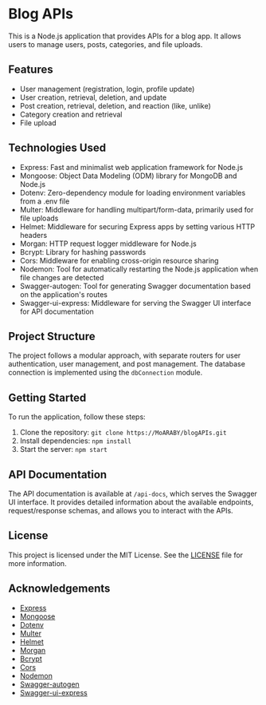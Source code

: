 # Blog APIs

This is a Node.js application that provides APIs for a blog app. It allows users to manage users, posts, categories, and file uploads.

## Features

- User management (registration, login, profile update)
- User creation, retrieval, deletion, and update
- Post creation, retrieval, deletion, and reaction (like, unlike)
- Category creation and retrieval
- File upload

## Technologies Used

- Express: Fast and minimalist web application framework for Node.js
- Mongoose: Object Data Modeling (ODM) library for MongoDB and Node.js
- Dotenv: Zero-dependency module for loading environment variables from a .env file
- Multer: Middleware for handling multipart/form-data, primarily used for file uploads
- Helmet: Middleware for securing Express apps by setting various HTTP headers
- Morgan: HTTP request logger middleware for Node.js
- Bcrypt: Library for hashing passwords
- Cors: Middleware for enabling cross-origin resource sharing
- Nodemon: Tool for automatically restarting the Node.js application when file changes are detected
- Swagger-autogen: Tool for generating Swagger documentation based on the application's routes
- Swagger-ui-express: Middleware for serving the Swagger UI interface for API documentation

## Project Structure

The project follows a modular approach, with separate routers for user authentication, user management, and post management. The database connection is implemented using the `dbConnection` module.

## Getting Started

To run the application, follow these steps:

1. Clone the repository: `git clone https://MoARABY/blogAPIs.git`
2. Install dependencies: `npm install`
3. Start the server: `npm start`

## API Documentation

The API documentation is available at `/api-docs`, which serves the Swagger UI interface. It provides detailed information about the available endpoints, request/response schemas, and allows you to interact with the APIs.

## License

This project is licensed under the MIT License. See the [LICENSE](LICENSE) file for more information.

## Acknowledgements

- [Express](https://expressjs.com/)
- [Mongoose](https://mongoosejs.com/)
- [Dotenv](https://www.npmjs.com/package/dotenv)
- [Multer](https://www.npmjs.com/package/multer)
- [Helmet](https://helmetjs.github.io/)
- [Morgan](https://www.npmjs.com/package/morgan)
- [Bcrypt](https://www.npmjs.com/package/bcrypt)
- [Cors](https://www.npmjs.com/package/cors)
- [Nodemon](https://nodemon.io/)
- [Swagger-autogen](https://www.npmjs.com/package/swagger-autogen)
- [Swagger-ui-express](https://www.npmjs.com/package/swagger-ui-express)
